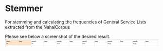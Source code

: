 # Stemmer

For stemming and calculating the frequencies of General Service Lists extracted from the NahaiCorpus

Please see below a screenshot of the desired result.
![example](output_example.png)